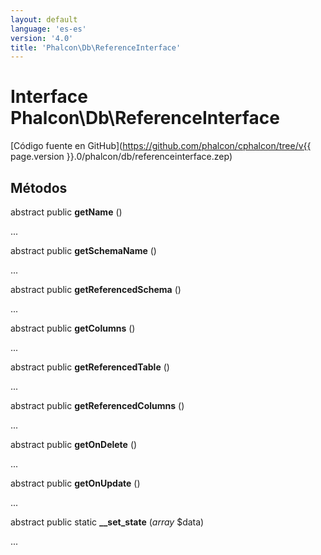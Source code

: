 ```yaml
---
layout: default
language: 'es-es'
version: '4.0'
title: 'Phalcon\Db\ReferenceInterface'
---
```

# Interface **Phalcon\Db\ReferenceInterface**

[Código fuente en GitHub](https://github.com/phalcon/cphalcon/tree/v{{ page.version }}.0/phalcon/db/referenceinterface.zep)

## Métodos

abstract public **getName** ()

...

abstract public **getSchemaName** ()

...

abstract public **getReferencedSchema** ()

...

abstract public **getColumns** ()

...

abstract public **getReferencedTable** ()

...

abstract public **getReferencedColumns** ()

...

abstract public **getOnDelete** ()

...

abstract public **getOnUpdate** ()

...

abstract public static **__set_state** (*array* $data)

...